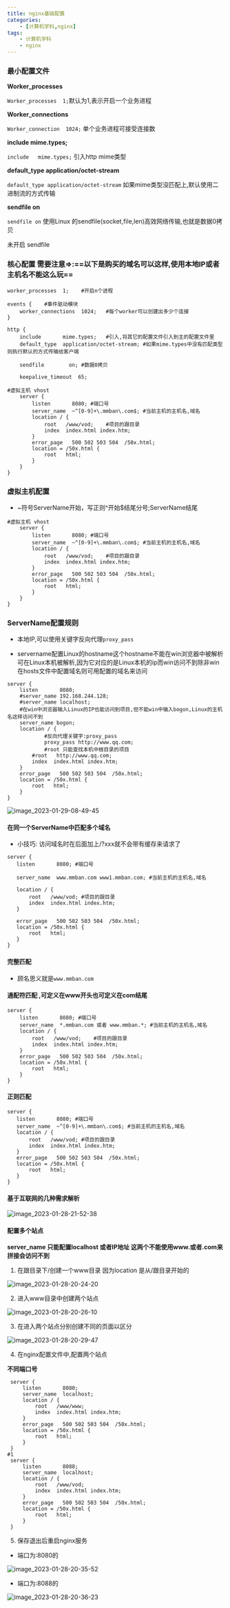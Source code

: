 ```yaml
---
title: nginx基础配置
categories:
    - [计算机学科,nginx]
tags:
    - 计算机学科
    - nginx
---
```


### 最小配置文件

**Worker_processes** 

`Worker_processes  1;`默认为1,表示开启一个业务进程

**Worker_connections** 

`Worker_connection  1024;` 单个业务进程可接受连接数

**include  mime.types;** 

`include   mime.types;` 引入http mime类型

**default_type application/octet-stream** 

`default_type application/octet-stream` 如果mime类型没匹配上,默认使用二进制流的方式传输

**sendfile on** 

`sendfile on` 使用Linux 的sendfile(socket,file,len)高效网络传输,也就是数据0拷贝

未开启 sendfile

### 核心配置 需要注意=>:==以下是购买的域名可以这样,使用本地IP或者主机名不能这么玩== 

```
worker_processes  1;	#开启n个进程

events {	#事件驱动模块
    worker_connections  1024;	#每个worker可以创建出多少个连接
}

http {
    include       mime.types;	#引入,将其它的配置文件引入到主的配置文件里
    default_type  application/octet-stream;	#如果mime.types中没有匹配类型则执行默认的方式传输给客户端

    sendfile        on;	#数据0拷贝

    keepalive_timeout  65;

#虚拟主机 vhost
    server {
        listen       8080; #端口号
        server_name  ~^[0-9]+\.mmban\.com$; #当前主机的主机名,域名
        location / {
            root   /www/vod;	#项目的跟目录
            index  index.html index.htm;
        }
        error_page   500 502 503 504  /50x.html;
        location = /50x.html {
            root   html;
        }
    }
}
```

### 虚拟主机配置

- ~符号ServerName开始，写正则^开始$结尾分号;ServerName结尾

```
#虚拟主机 vhost
    server {
        listen       8080; #端口号
        server_name  ~^[0-9]+\.mmban\.com$; #当前主机的主机名,域名
        location / {
            root   /www/vod;	#项目的跟目录
            index  index.html index.htm;
        }
        error_page   500 502 503 504  /50x.html;
        location = /50x.html {
            root   html;
        }
    }
}
```

### ServerName配置规则

- 本地IP,可以使用关键字反向代理`proxy_pass` 

- servername配置Linux的hostname这个hostname不能在win浏览器中被解析可在Linux本机被解析,因为它对应的是Linux本机的ip而win访问不到除非win在hosts文件中配置域名则可用配置的域名来访问

```
server {                                                                                                                                              
    listen       8080;
    #server_name 192.168.244.128;
    #server_name localhost;
    #在win中浏览器输入Linux的IP也能访问到项目,但不能win中输入bogon,Linux的主机名这样访问不到
    server_name bogon;
    location / {
            #反向代理关键字:proxy_pass
            proxy_pass http://www.qq.com;
            #root 只能查找本机中根目录的项目
        #root   http://www.qq.com;
        index  index.html index.htm;
    }
    error_page   500 502 503 504  /50x.html;
    location = /50x.html {
        root   html;
    }
}  
```

![image_2023-01-29-08-49-45](https://raw.githubusercontent.com/PigPigLetsGo/imeages/master/image_2023-01-29-08-49-45_20230225135924.png)

#### 在同一个ServerName中匹配多个域名

- 小技巧: 访问域名时在后面加上/?xxx就不会带有缓存来请求了

```
server {
   listen       8080; #端口号

   server_name  www.mmban.com www1.mmban.com; #当前主机的主机名,域名

   location / {
       root   /www/vod;	#项目的跟目录
       index  index.html index.htm;
   }

   error_page   500 502 503 504  /50x.html;
   location = /50x.html {
       root   html;
   }
}
```

#### 完整匹配

- 顾名思义就是`www.mmban.com` 

#### 通配符匹配 ,可定义在www开头也可定义在com结尾

```
server {
    listen       8080; #端口号
    server_name  *.mmban.com 或者 www.mmban.*; #当前主机的主机名,域名
    location / {
        root   /www/vod;	#项目的跟目录
        index  index.html index.htm;
    }
    error_page   500 502 503 504  /50x.html;
    location = /50x.html {
        root   html;
    }
}
```

#### 正则匹配 

```
server {
   listen       8080; #端口号
   server_name  ~^[0-9]+\.mmban\.com$; #当前主机的主机名,域名
   location / {
       root   /www/vod;	#项目的跟目录
       index  index.html index.htm;
   }
   error_page   500 502 503 504  /50x.html;
   location = /50x.html {
       root   html;
   }
}
```

#### 基于互联网的几种需求解析

![image_2023-01-28-21-52-38](https://raw.githubusercontent.com/PigPigLetsGo/imeages/master/image_2023-01-28-21-52-38_20230225135941.png)

#### 配置多个站点

**server_name 只能配置localhost 或者IP地址 这两个不能使用www.或者.com来拼接会访问不到** 

1. 在跟目录下/创建一个www目录  因为location 是从/跟目录开始的

![image_2023-01-28-20-24-20](https://raw.githubusercontent.com/PigPigLetsGo/imeages/master/image_2023-01-28-20-24-20_20230225135954.png)

2. 进入www目录中创建两个站点

![image_2023-01-28-20-26-10](https://raw.githubusercontent.com/PigPigLetsGo/imeages/master/image_2023-01-28-20-26-10_20230225140006.png)

3. 在进入两个站点分别创建不同的页面以区分

![image_2023-01-28-20-29-47](https://raw.githubusercontent.com/PigPigLetsGo/imeages/master/image_2023-01-28-20-29-47_20230225140017.png)

4. 在nginx配置文件中,配置两个站点

**不同端口号** 

```
 server {
     listen       8080;
     server_name  localhost;
     location / {
         root   /www/www;
         index  index.html index.htm;
     }
     error_page   500 502 503 504  /50x.html;
     location = /50x.html {
         root   html;
     }
 }
#1
 server {
     listen       8088;
     server_name  localhost;
     location / {                                                                                                                                      
         root   /www/vod;
         index  index.html index.htm;
     }
     error_page   500 502 503 504  /50x.html;
     location = /50x.html {
         root   html;
     }
 }
```

5. 保存退出后重启nginx服务

- 端口为:8080的

![image_2023-01-28-20-35-52](https://raw.githubusercontent.com/PigPigLetsGo/imeages/master/image_2023-01-28-20-35-52_20230225140032.png)

- 端口为:8088的

![image_2023-01-28-20-36-23](https://raw.githubusercontent.com/PigPigLetsGo/imeages/master/image_2023-01-28-20-36-23_20230225140052.png)

